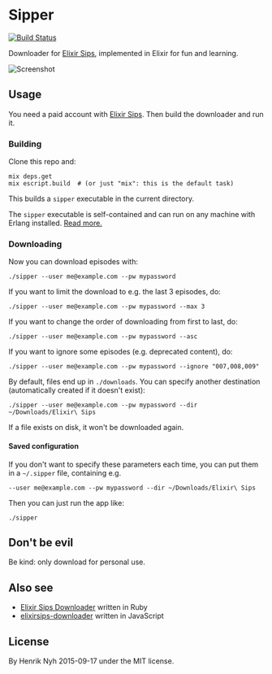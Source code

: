 # Sipper

[![Build Status](https://travis-ci.org/henrik/sipper.svg?branch=master)](https://travis-ci.org/henrik/sipper)

Downloader for [Elixir Sips](http://elixirsips.com/), implemented in Elixir for fun and learning.

![Screenshot](https://s3.amazonaws.com/f.cl.ly/items/2D1L0x0e1d2D2x2L3D3o/sipper.gif)


## Usage

You need a paid account with [Elixir Sips](http://elixirsips.com/). Then build the downloader and run it.

### Building

Clone this repo and:

    mix deps.get
    mix escript.build  # (or just "mix": this is the default task)

This builds a `sipper` executable in the current directory.

The `sipper` executable is self-contained and can run on any machine with Erlang installed. [Read more.](http://elixir-lang.org/docs/master/mix/Mix.Tasks.Escript.Build.html)

### Downloading

Now you can download episodes with:

    ./sipper --user me@example.com --pw mypassword

If you want to limit the download to e.g. the last 3 episodes, do:

    ./sipper --user me@example.com --pw mypassword --max 3

If you want to change the order of downloading from first to last, do:

    ./sipper --user me@example.com --pw mypassword --asc

If you want to ignore some episodes (e.g. deprecated content), do:

    ./sipper --user me@example.com --pw mypassword --ignore "007,008,009"

By default, files end up in `./downloads`. You can specify another destination (automatically created if it doesn't exist):

    ./sipper --user me@example.com --pw mypassword --dir ~/Downloads/Elixir\ Sips

If a file exists on disk, it won't be downloaded again.

#### Saved configuration

If you don't want to specify these parameters each time, you can put them in a `~/.sipper` file, containing e.g.

    --user me@example.com --pw mypassword --dir ~/Downloads/Elixir\ Sips

Then you can just run the app like:

    ./sipper


## Don't be evil

Be kind: only download for personal use.


## Also see

* [Elixir Sips Downloader](https://github.com/benjamintanweihao/elixir-sips-downloader) written in Ruby
* [elixirsips-downloader](https://github.com/christian-fei/elixirsips-downloader) written in JavaScript


## License

By Henrik Nyh 2015-09-17 under the MIT license.
